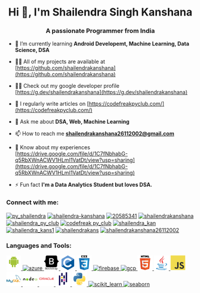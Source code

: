 <h1 align="center">Hi 👋, I'm Shailendra Singh Kanshana</h1>
<h3 align="center">A passionate Programmer from India</h3>

- 🌱 I’m currently learning **Android Developemt, Machine Learning, Data Science, DSA**

- 👨‍💻 All of my projects are available at [https://github.com/shailendrakanshana](https://github.com/shailendrakanshana)

- 👨‍💻 Check out my google developer profile [https://g.dev/shailendrakanshana](https://g.dev/shailendrakanshana)

- 📝 I regularly write articles on [https://codefreakpyclub.com/](https://codefreakpyclub.com/)

- 💬 Ask me about **DSA, Web, Machine Learning**

- 📫 How to reach me **shailendrakanshana26112002@gmail.com**

- 📄 Know about my experiences [https://drive.google.com/file/d/1C7fNbhabG-q5RbXWnACWV1HLmI1VatDt/view?usp=sharing](https://drive.google.com/file/d/1C7fNbhabG-q5RbXWnACWV1HLmI1VatDt/view?usp=sharing)

- ⚡ Fun fact **I'm a Data Analytics Student but loves DSA.**

<h3 align="left">Connect with me:</h3>
<p align="left">
<a href="https://twitter.com/py_shailendra" target="blank"><img align="center" src="https://raw.githubusercontent.com/rahuldkjain/github-profile-readme-generator/master/src/images/icons/Social/twitter.svg" alt="py_shailendra" height="30" width="40" /></a>
<a href="https://linkedin.com/in/shailendra-kanshana" target="blank"><img align="center" src="https://raw.githubusercontent.com/rahuldkjain/github-profile-readme-generator/master/src/images/icons/Social/linked-in-alt.svg" alt="shailendra-kanshana" height="30" width="40" /></a>
<a href="https://stackoverflow.com/users/20585341" target="blank"><img align="center" src="https://raw.githubusercontent.com/rahuldkjain/github-profile-readme-generator/master/src/images/icons/Social/stack-overflow.svg" alt="20585341" height="30" width="40" /></a>
<a href="https://kaggle.com/shailendrakanshana" target="blank"><img align="center" src="https://raw.githubusercontent.com/rahuldkjain/github-profile-readme-generator/master/src/images/icons/Social/kaggle.svg" alt="shailendrakanshana" height="30" width="40" /></a>
<a href="https://instagram.com/shailendra_py_club" target="blank"><img align="center" src="https://raw.githubusercontent.com/rahuldkjain/github-profile-readme-generator/master/src/images/icons/Social/instagram.svg" alt="shailendra_py_club" height="30" width="40" /></a>
<a href="https://www.youtube.com/c/codefreak py_club" target="blank"><img align="center" src="https://raw.githubusercontent.com/rahuldkjain/github-profile-readme-generator/master/src/images/icons/Social/youtube.svg" alt="codefreak py_club" height="30" width="40" /></a>
<a href="https://www.codechef.com/users/shailendra_kan" target="blank"><img align="center" src="https://cdn.jsdelivr.net/npm/simple-icons@3.1.0/icons/codechef.svg" alt="shailendra_kan" height="30" width="40" /></a>
<a href="https://www.hackerrank.com/shailendra_kans1" target="blank"><img align="center" src="https://raw.githubusercontent.com/rahuldkjain/github-profile-readme-generator/master/src/images/icons/Social/hackerrank.svg" alt="shailendra_kans1" height="30" width="40" /></a>
<a href="https://www.leetcode.com/shailendrakans" target="blank"><img align="center" src="https://raw.githubusercontent.com/rahuldkjain/github-profile-readme-generator/master/src/images/icons/Social/leet-code.svg" alt="shailendrakans" height="30" width="40" /></a>
<a href="https://auth.geeksforgeeks.org/user/shailendrakanshana26112002" target="blank"><img align="center" src="https://raw.githubusercontent.com/rahuldkjain/github-profile-readme-generator/master/src/images/icons/Social/geeks-for-geeks.svg" alt="shailendrakanshana26112002" height="30" width="40" /></a>
</p>

<h3 align="left">Languages and Tools:</h3>
<p align="left"> <a href="https://developer.android.com" target="_blank" rel="noreferrer"> <img src="https://raw.githubusercontent.com/devicons/devicon/master/icons/android/android-original-wordmark.svg" alt="android" width="40" height="40"/> </a> <a href="https://azure.microsoft.com/en-in/" target="_blank" rel="noreferrer"> <img src="https://www.vectorlogo.zone/logos/microsoft_azure/microsoft_azure-icon.svg" alt="azure" width="40" height="40"/> </a> <a href="https://getbootstrap.com" target="_blank" rel="noreferrer"> <img src="https://raw.githubusercontent.com/devicons/devicon/master/icons/bootstrap/bootstrap-plain-wordmark.svg" alt="bootstrap" width="40" height="40"/> </a> <a href="https://www.cprogramming.com/" target="_blank" rel="noreferrer"> <img src="https://raw.githubusercontent.com/devicons/devicon/master/icons/c/c-original.svg" alt="c" width="40" height="40"/> </a> <a href="https://www.w3schools.com/css/" target="_blank" rel="noreferrer"> <img src="https://raw.githubusercontent.com/devicons/devicon/master/icons/css3/css3-original-wordmark.svg" alt="css3" width="40" height="40"/> </a> <a href="https://firebase.google.com/" target="_blank" rel="noreferrer"> <img src="https://www.vectorlogo.zone/logos/firebase/firebase-icon.svg" alt="firebase" width="40" height="40"/> </a> <a href="https://cloud.google.com" target="_blank" rel="noreferrer"> <img src="https://www.vectorlogo.zone/logos/google_cloud/google_cloud-icon.svg" alt="gcp" width="40" height="40"/> </a> <a href="https://www.w3.org/html/" target="_blank" rel="noreferrer"> <img src="https://raw.githubusercontent.com/devicons/devicon/master/icons/html5/html5-original-wordmark.svg" alt="html5" width="40" height="40"/> </a> <a href="https://www.java.com" target="_blank" rel="noreferrer"> <img src="https://raw.githubusercontent.com/devicons/devicon/master/icons/java/java-original.svg" alt="java" width="40" height="40"/> </a> <a href="https://developer.mozilla.org/en-US/docs/Web/JavaScript" target="_blank" rel="noreferrer"> <img src="https://raw.githubusercontent.com/devicons/devicon/master/icons/javascript/javascript-original.svg" alt="javascript" width="40" height="40"/> </a> <a href="https://www.mysql.com/" target="_blank" rel="noreferrer"> <img src="https://raw.githubusercontent.com/devicons/devicon/master/icons/mysql/mysql-original-wordmark.svg" alt="mysql" width="40" height="40"/> </a> <a href="https://nodejs.org" target="_blank" rel="noreferrer"> <img src="https://raw.githubusercontent.com/devicons/devicon/master/icons/nodejs/nodejs-original-wordmark.svg" alt="nodejs" width="40" height="40"/> </a> <a href="https://www.oracle.com/" target="_blank" rel="noreferrer"> <img src="https://raw.githubusercontent.com/devicons/devicon/master/icons/oracle/oracle-original.svg" alt="oracle" width="40" height="40"/> </a> <a href="https://pandas.pydata.org/" target="_blank" rel="noreferrer"> <img src="https://raw.githubusercontent.com/devicons/devicon/2ae2a900d2f041da66e950e4d48052658d850630/icons/pandas/pandas-original.svg" alt="pandas" width="40" height="40"/> </a> <a href="https://www.python.org" target="_blank" rel="noreferrer"> <img src="https://raw.githubusercontent.com/devicons/devicon/master/icons/python/python-original.svg" alt="python" width="40" height="40"/> </a> <a href="https://scikit-learn.org/" target="_blank" rel="noreferrer"> <img src="https://upload.wikimedia.org/wikipedia/commons/0/05/Scikit_learn_logo_small.svg" alt="scikit_learn" width="40" height="40"/> </a> <a href="https://seaborn.pydata.org/" target="_blank" rel="noreferrer"> <img src="https://seaborn.pydata.org/_images/logo-mark-lightbg.svg" alt="seaborn" width="40" height="40"/> </a> </p>
